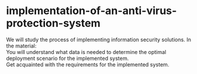 # implementation-of-an-anti-virus-protection-system
We will study the process of implementing information security solutions. In the material:      
You will understand what data is needed to determine the optimal deployment scenario for the implemented system.     
Get acquainted with the requirements for the implemented system.
